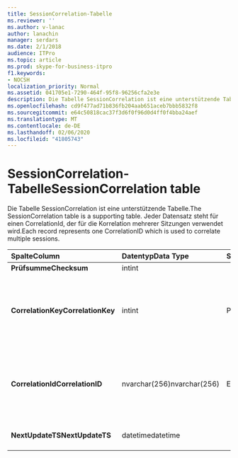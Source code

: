 ```yaml
---
title: SessionCorrelation-Tabelle
ms.reviewer: ''
ms.author: v-lanac
author: lanachin
manager: serdars
ms.date: 2/1/2018
audience: ITPro
ms.topic: article
ms.prod: skype-for-business-itpro
f1.keywords:
- NOCSH
localization_priority: Normal
ms.assetid: 041705e1-7290-464f-95f8-96256cfa2e3e
description: Die Tabelle SessionCorrelation ist eine unterstützende Tabelle. Jeder Datensatz steht für einen CorrelationId, der für die Korrelation mehrerer Sitzungen verwendet wird.
ms.openlocfilehash: cd9f477ad71b836fb204aab651aceb7bbb5832f8
ms.sourcegitcommit: e64c50818cac37f3d6f0f96d0d4ff0f4bba24aef
ms.translationtype: MT
ms.contentlocale: de-DE
ms.lasthandoff: 02/06/2020
ms.locfileid: "41805743"
---
```

# <a name="sessioncorrelation-table"></a><span data-ttu-id="977a2-104">SessionCorrelation-Tabelle</span><span class="sxs-lookup"><span data-stu-id="977a2-104">SessionCorrelation table</span></span>
 
<span data-ttu-id="977a2-105">Die Tabelle SessionCorrelation ist eine unterstützende Tabelle.</span><span class="sxs-lookup"><span data-stu-id="977a2-105">The SessionCorrelation table is a supporting table.</span></span> <span data-ttu-id="977a2-106">Jeder Datensatz steht für einen CorrelationId, der für die Korrelation mehrerer Sitzungen verwendet wird.</span><span class="sxs-lookup"><span data-stu-id="977a2-106">Each record represents one CorrelationID which is used to correlate multiple sessions.</span></span> 
  
|<span data-ttu-id="977a2-107">**Spalte**</span><span class="sxs-lookup"><span data-stu-id="977a2-107">**Column**</span></span>|<span data-ttu-id="977a2-108">**Datentyp**</span><span class="sxs-lookup"><span data-stu-id="977a2-108">**Data Type**</span></span>|<span data-ttu-id="977a2-109">**Schlüssel/Index**</span><span class="sxs-lookup"><span data-stu-id="977a2-109">**Key/Index**</span></span>|<span data-ttu-id="977a2-110">**Details**</span><span class="sxs-lookup"><span data-stu-id="977a2-110">**Details**</span></span>|
|:-----|:-----|:-----|:-----|
|<span data-ttu-id="977a2-111">**Prüfsumme**</span><span class="sxs-lookup"><span data-stu-id="977a2-111">**Checksum**</span></span> <br/> |<span data-ttu-id="977a2-112">int</span><span class="sxs-lookup"><span data-stu-id="977a2-112">int</span></span>  <br/> |||
|<span data-ttu-id="977a2-113">**CorrelationKey**</span><span class="sxs-lookup"><span data-stu-id="977a2-113">**CorrelationKey**</span></span> <br/> |<span data-ttu-id="977a2-114">int</span><span class="sxs-lookup"><span data-stu-id="977a2-114">int</span></span>  <br/> |<span data-ttu-id="977a2-115">Primary</span><span class="sxs-lookup"><span data-stu-id="977a2-115">Primary</span></span>  <br/> |<span data-ttu-id="977a2-116">Eindeutige Nummer, die diesen A/V-Konferenz Server kennzeichnet.</span><span class="sxs-lookup"><span data-stu-id="977a2-116">Unique number identifying this A/V Conferencing Server.</span></span>  <br/> |
|<span data-ttu-id="977a2-117">**CorrelationId**</span><span class="sxs-lookup"><span data-stu-id="977a2-117">**CorrelationID**</span></span> <br/> |<span data-ttu-id="977a2-118">nvarchar(256)</span><span class="sxs-lookup"><span data-stu-id="977a2-118">nvarchar(256)</span></span>  <br/> |<span data-ttu-id="977a2-119">Eindeutigen</span><span class="sxs-lookup"><span data-stu-id="977a2-119">Unique</span></span>  <br/> |<span data-ttu-id="977a2-120">Für Sitzungen, die korreliert sind, gibt es dieselbe Korrelations-ID.</span><span class="sxs-lookup"><span data-stu-id="977a2-120">Sessions that are correlated will have the same correlation ID.</span></span>  <br/> |
|<span data-ttu-id="977a2-121">**NextUpdateTS**</span><span class="sxs-lookup"><span data-stu-id="977a2-121">**NextUpdateTS**</span></span> <br/> |<span data-ttu-id="977a2-122">datetime</span><span class="sxs-lookup"><span data-stu-id="977a2-122">datetime</span></span>  <br/> | <br/> |<span data-ttu-id="977a2-123">Nur für interne Verwendung.</span><span class="sxs-lookup"><span data-stu-id="977a2-123">For internal use only.</span></span>  <br/> |
   

